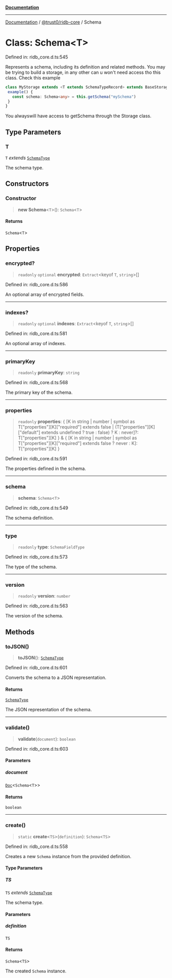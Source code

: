 [**Documentation**](../../../README.md)

***

[Documentation](../../../README.md) / [@trust0/ridb-core](../README.md) / Schema

# Class: Schema\<T\>

Defined in: ridb\_core.d.ts:545

Represents a schema, including its definition and related methods.
You may be trying to build a storage, in any other can u won't need access tho this class.
Check this example 

```typescript
class MyStorage extends <T extends SchemaTypeRecord> extends BaseStorage<T> {
 example() {
   const schema: Schema<any> = this.getSchema("mySchema")
 }
}
```
You alwayswill have access to getSchema through the Storage class.

## Type Parameters

### T

`T` *extends* [`SchemaType`](../type-aliases/SchemaType.md)

The schema type.

## Constructors

### Constructor

> **new Schema**\<`T`\>(): `Schema`\<`T`\>

#### Returns

`Schema`\<`T`\>

## Properties

### encrypted?

> `readonly` `optional` **encrypted**: `Extract`\<keyof `T`, `string`\>[]

Defined in: ridb\_core.d.ts:586

An optional array of encrypted fields.

***

### indexes?

> `readonly` `optional` **indexes**: `Extract`\<keyof `T`, `string`\>[]

Defined in: ridb\_core.d.ts:581

An optional array of indexes.

***

### primaryKey

> `readonly` **primaryKey**: `string`

Defined in: ridb\_core.d.ts:568

The primary key of the schema.

***

### properties

> `readonly` **properties**: \{ \[K in string \| number \| symbol as T\["properties"\]\[K\]\["required"\] extends false \| (T\["properties"\]\[K\]\["default"\] extends undefined ? true : false) ? K : never\]?: T\["properties"\]\[K\] \} & \{ \[K in string \| number \| symbol as T\["properties"\]\[K\]\["required"\] extends false ? never : K\]: T\["properties"\]\[K\] \}

Defined in: ridb\_core.d.ts:591

The properties defined in the schema.

***

### schema

> **schema**: `Schema`\<`T`\>

Defined in: ridb\_core.d.ts:549

The schema definition.

***

### type

> `readonly` **type**: `SchemaFieldType`

Defined in: ridb\_core.d.ts:573

The type of the schema.

***

### version

> `readonly` **version**: `number`

Defined in: ridb\_core.d.ts:563

The version of the schema.

## Methods

### toJSON()

> **toJSON**(): [`SchemaType`](../type-aliases/SchemaType.md)

Defined in: ridb\_core.d.ts:601

Converts the schema to a JSON representation.

#### Returns

[`SchemaType`](../type-aliases/SchemaType.md)

The JSON representation of the schema.

***

### validate()

> **validate**(`document`): `boolean`

Defined in: ridb\_core.d.ts:603

#### Parameters

##### document

[`Doc`](../type-aliases/Doc.md)\<`Schema`\<`T`\>\>

#### Returns

`boolean`

***

### create()

> `static` **create**\<`TS`\>(`definition`): `Schema`\<`TS`\>

Defined in: ridb\_core.d.ts:558

Creates a new `Schema` instance from the provided definition.

#### Type Parameters

##### TS

`TS` *extends* [`SchemaType`](../type-aliases/SchemaType.md)

The schema type.

#### Parameters

##### definition

`TS`

#### Returns

`Schema`\<`TS`\>

The created `Schema` instance.

